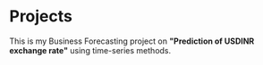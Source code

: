 # Projects
This is my Business Forecasting project on **"Prediction of USDINR exchange rate"** using time-series methods.
